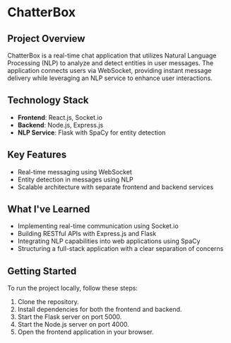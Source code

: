 # ChatterBox

## Project Overview
ChatterBox is a real-time chat application that utilizes Natural Language Processing (NLP) to analyze and detect entities in user messages. The application connects users via WebSocket, providing instant message delivery while leveraging an NLP service to enhance user interactions.

## Technology Stack
- **Frontend**: React.js, Socket.io
- **Backend**: Node.js, Express.js
- **NLP Service**: Flask with SpaCy for entity detection

## Key Features
- Real-time messaging using WebSocket
- Entity detection in messages using NLP
- Scalable architecture with separate frontend and backend services

## What I've Learned
- Implementing real-time communication using Socket.io
- Building RESTful APIs with Express.js and Flask
- Integrating NLP capabilities into web applications using SpaCy
- Structuring a full-stack application with a clear separation of concerns

## Getting Started
To run the project locally, follow these steps:
1. Clone the repository.
2. Install dependencies for both the frontend and backend.
3. Start the Flask server on port 5000.
4. Start the Node.js server on port 4000.
5. Open the frontend application in your browser.
